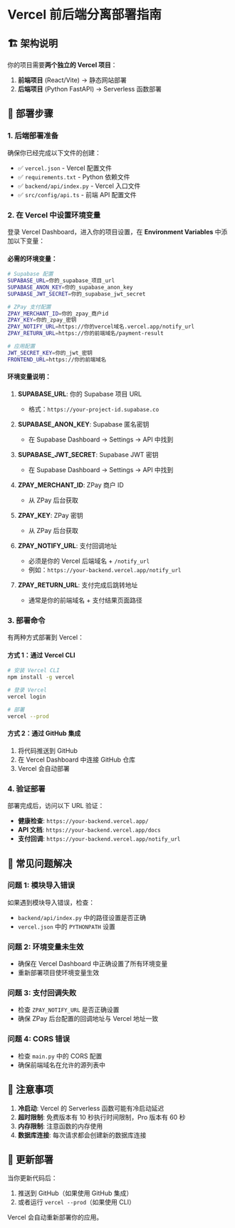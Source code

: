 # Vercel 前后端分离部署指南

## 🏗️ 架构说明

你的项目需要**两个独立的 Vercel 项目**：

1. **前端项目** (React/Vite) → 静态网站部署
2. **后端项目** (Python FastAPI) → Serverless 函数部署

## 🚀 部署步骤

### 1. 后端部署准备

确保你已经完成以下文件的创建：
- ✅ `vercel.json` - Vercel 配置文件
- ✅ `requirements.txt` - Python 依赖文件
- ✅ `backend/api/index.py` - Vercel 入口文件
- ✅ `src/config/api.ts` - 前端 API 配置文件

### 2. 在 Vercel 中设置环境变量

登录 Vercel Dashboard，进入你的项目设置，在 **Environment Variables** 中添加以下变量：

#### 必需的环境变量：

```bash
# Supabase 配置
SUPABASE_URL=你的_supabase_项目_url
SUPABASE_ANON_KEY=你的_supabase_anon_key
SUPABASE_JWT_SECRET=你的_supabase_jwt_secret

# ZPay 支付配置
ZPAY_MERCHANT_ID=你的_zpay_商户id
ZPAY_KEY=你的_zpay_密钥
ZPAY_NOTIFY_URL=https://你的vercel域名.vercel.app/notify_url
ZPAY_RETURN_URL=https://你的前端域名/payment-result

# 应用配置
JWT_SECRET_KEY=你的_jwt_密钥
FRONTEND_URL=https://你的前端域名
```

#### 环境变量说明：

1. **SUPABASE_URL**: 你的 Supabase 项目 URL
   - 格式：`https://your-project-id.supabase.co`

2. **SUPABASE_ANON_KEY**: Supabase 匿名密钥
   - 在 Supabase Dashboard → Settings → API 中找到

3. **SUPABASE_JWT_SECRET**: Supabase JWT 密钥
   - 在 Supabase Dashboard → Settings → API 中找到

4. **ZPAY_MERCHANT_ID**: ZPay 商户 ID
   - 从 ZPay 后台获取

5. **ZPAY_KEY**: ZPay 密钥
   - 从 ZPay 后台获取

6. **ZPAY_NOTIFY_URL**: 支付回调地址
   - 必须是你的 Vercel 后端域名 + `/notify_url`
   - 例如：`https://your-backend.vercel.app/notify_url`

7. **ZPAY_RETURN_URL**: 支付完成后跳转地址
   - 通常是你的前端域名 + 支付结果页面路径

### 3. 部署命令

有两种方式部署到 Vercel：

#### 方式 1：通过 Vercel CLI
```bash
# 安装 Vercel CLI
npm install -g vercel

# 登录 Vercel
vercel login

# 部署
vercel --prod
```

#### 方式 2：通过 GitHub 集成
1. 将代码推送到 GitHub
2. 在 Vercel Dashboard 中连接 GitHub 仓库
3. Vercel 会自动部署

### 4. 验证部署

部署完成后，访问以下 URL 验证：

- **健康检查**: `https://your-backend.vercel.app/`
- **API 文档**: `https://your-backend.vercel.app/docs`
- **支付回调**: `https://your-backend.vercel.app/notify_url`

## 🔧 常见问题解决

### 问题 1: 模块导入错误
如果遇到模块导入错误，检查：
- `backend/api/index.py` 中的路径设置是否正确
- `vercel.json` 中的 `PYTHONPATH` 设置

### 问题 2: 环境变量未生效
- 确保在 Vercel Dashboard 中正确设置了所有环境变量
- 重新部署项目使环境变量生效

### 问题 3: 支付回调失败
- 检查 `ZPAY_NOTIFY_URL` 是否正确设置
- 确保 ZPay 后台配置的回调地址与 Vercel 地址一致

### 问题 4: CORS 错误
- 检查 `main.py` 中的 CORS 配置
- 确保前端域名在允许的源列表中

## 📝 注意事项

1. **冷启动**: Vercel 的 Serverless 函数可能有冷启动延迟
2. **超时限制**: 免费版本有 10 秒执行时间限制，Pro 版本有 60 秒
3. **内存限制**: 注意函数的内存使用
4. **数据库连接**: 每次请求都会创建新的数据库连接

## 🔄 更新部署

当你更新代码后：
1. 推送到 GitHub（如果使用 GitHub 集成）
2. 或者运行 `vercel --prod`（如果使用 CLI）

Vercel 会自动重新部署你的应用。 